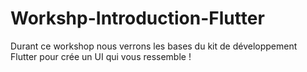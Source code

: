 # Workshp-Introduction-Flutter
Durant ce workshop nous verrons les bases du kit de développement Flutter pour crée un UI qui vous ressemble !
